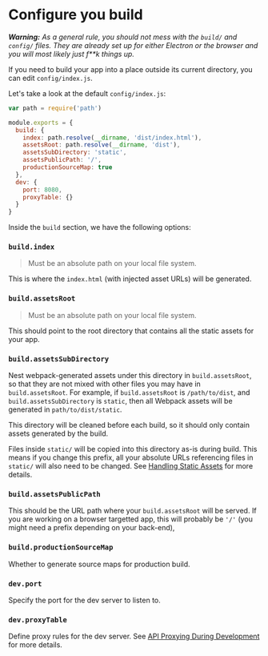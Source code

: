 # Configure you build

_**Warning:** As a general rule, you should not mess with the `build/` and `config/` files. They are already set up for either Electron or the browser and you will most likely just f**k things up._

If you need to build your app into a place outside its current directory, you can edit `config/index.js`.

Let's take a look at the default `config/index.js`:

``` js
var path = require('path')

module.exports = {
  build: {
    index: path.resolve(__dirname, 'dist/index.html'),
    assetsRoot: path.resolve(__dirname, 'dist'),
    assetsSubDirectory: 'static',
    assetsPublicPath: '/',
    productionSourceMap: true
  },
  dev: {
    port: 8080,
    proxyTable: {}
  }
}
```

Inside the `build` section, we have the following options:

### `build.index`

> Must be an absolute path on your local file system.

This is where the `index.html` (with injected asset URLs) will be generated.

### `build.assetsRoot`

> Must be an absolute path on your local file system.

This should point to the root directory that contains all the static assets for your app.

### `build.assetsSubDirectory`

Nest webpack-generated assets under this directory in `build.assetsRoot`, so that they are not mixed with other files you may have in `build.assetsRoot`. For example, if `build.assetsRoot` is `/path/to/dist`, and `build.assetsSubDirectory` is `static`, then all Webpack assets will be generated in `path/to/dist/static`.

This directory will be cleaned before each build, so it should only contain assets generated by the build.

Files inside `static/` will be copied into this directory as-is during build. This means if you change this prefix, all your absolute URLs referencing files in `static/` will also need to be changed. See [Handling Static Assets](static.md) for more details.

### `build.assetsPublicPath`

This should be the URL path where your `build.assetsRoot` will be served. If you are working on a browser targetted app, this will probably be `'/'` (you might need a prefix depending on your back-end),

### `build.productionSourceMap`

Whether to generate source maps for production build.

### `dev.port`

Specify the port for the dev server to listen to.

### `dev.proxyTable`

Define proxy rules for the dev server. See [API Proxying During Development](proxy.md) for more details.

